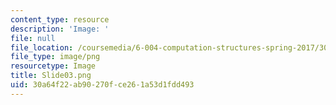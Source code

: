```yaml
---
content_type: resource
description: 'Image: '
file: null
file_location: /coursemedia/6-004-computation-structures-spring-2017/30a64f22ab90270fce261a53d1fdd493_Slide03.png
file_type: image/png
resourcetype: Image
title: Slide03.png
uid: 30a64f22-ab90-270f-ce26-1a53d1fdd493
---
```


